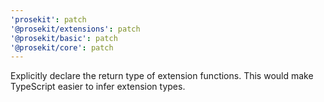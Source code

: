 ```yaml
---
'prosekit': patch
'@prosekit/extensions': patch
'@prosekit/basic': patch
'@prosekit/core': patch
---
```


Explicitly declare the return type of extension functions. This would make TypeScript easier to infer extension types.
